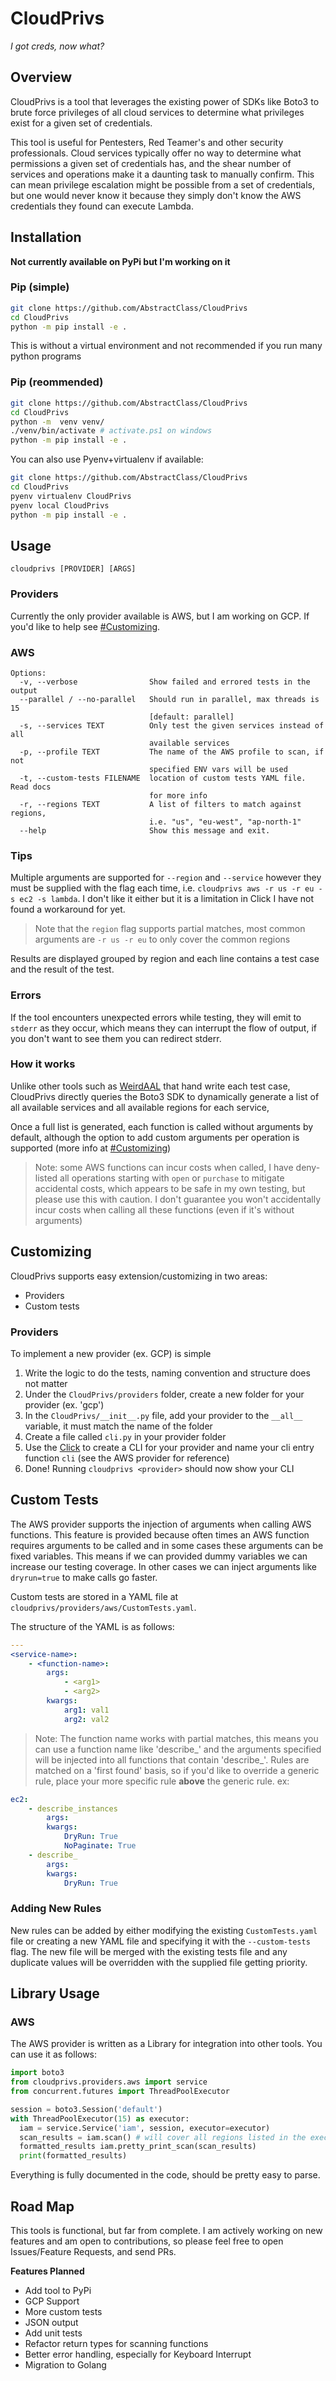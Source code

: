 # CloudPrivs
*I got creds, now what?*

## Overview
CloudPrivs is a tool that leverages the existing power of SDKs like Boto3 to brute force privileges of all cloud services to determine what privileges exist for a given set of credentials.

This tool is useful for Pentesters, Red Teamer's and other security professionals. Cloud services typically offer no way to determine what permissions a given set of credentials has, and the shear number of services and operations make it a daunting task to manually confirm. This can mean privilege escalation might be possible from a set of credentials, but one would never know it because they simply don't know the AWS credentials they found can execute Lambda.

## Installation
**Not currently available on PyPi but I'm working on it**
### Pip (simple)
```bash
git clone https://github.com/AbstractClass/CloudPrivs
cd CloudPrivs
python -m pip install -e .
```
This is without a virtual environment and not recommended if you run many python programs

### Pip (reommended)
```bash
git clone https://github.com/AbstractClass/CloudPrivs
cd CloudPrivs
python -m  venv venv/
./venv/bin/activate # activate.ps1 on windows
python -m pip install -e .
```

You can also use Pyenv+virtualenv if available:
```bash
git clone https://github.com/AbstractClass/CloudPrivs
cd CloudPrivs
pyenv virtualenv CloudPrivs
pyenv local CloudPrivs
python -m pip install -e .
```

## Usage
`cloudprivs [PROVIDER] [ARGS]`

### Providers
Currently the only provider available is AWS, but I am working on GCP. If you'd like to help see [#Customizing](#customizing).

### AWS
```
Options:
  -v, --verbose                Show failed and errored tests in the output
  --parallel / --no-parallel   Should run in parallel, max threads is 15
                               [default: parallel]
  -s, --services TEXT          Only test the given services instead of all
                               available services
  -p, --profile TEXT           The name of the AWS profile to scan, if not
                               specified ENV vars will be used
  -t, --custom-tests FILENAME  location of custom tests YAML file. Read docs
                               for more info
  -r, --regions TEXT           A list of filters to match against regions,
                               i.e. "us", "eu-west", "ap-north-1"
  --help                       Show this message and exit.
```

### Tips

Multiple arguments are supported for `--region` and `--service` however they must be supplied with the flag each time, i.e. `cloudprivs aws -r us -r eu -s ec2 -s lambda`. I don't like it either but it is a limitation in Click I have not found a workaround for yet.

>Note that the `region` flag supports partial matches, most common arguments are `-r us -r eu` to only cover the common regions

Results are displayed grouped by region and each line contains a test case and the result of the test.

### Errors
If the tool encounters unexpected errors while testing, they will emit to `stderr` as they occur, which means they can interrupt the flow of output, if you don't want to see them you can redirect stderr.

### How it works
Unlike other tools such as [WeirdAAL](https://github.com/carnal0wnage/weirdAAL) that hand write each test case, CloudPrivs directly queries the Boto3 SDK to dynamically generate a list of all available services and all available regions for each service, 

Once a full list is generated, each function is called without arguments by default, although the option to add custom arguments per operation is supported (more info at [#Customizing](#customizing))

> Note: some AWS functions can incur costs when called, I have deny-listed all operations starting with `open` or `purchase` to mitigate accidental costs, which appears to be safe in my own testing, but please use this with caution. I don't guarantee you won't accidentally incur costs when calling all these functions (even if it's without arguments)

## Customizing
CloudPrivs supports easy extension/customizing in two areas:

- Providers
- Custom tests

### Providers
To implement a new provider (ex. GCP) is simple

1. Write the logic to do the tests, naming convention and structure does not matter
2. Under the `CloudPrivs/providers` folder, create a new folder for your provider (ex. 'gcp')
3. In the `CloudPrivs/__init__.py` file, add your provider to the `__all__` variable, it must match the name of the folder
4. Create a file called `cli.py` in your provider folder
5. Use the [Click](https://click.palletsprojects.com/en/8.1.x/) to create a CLI for your provider and name your cli entry function `cli` (see the AWS provider for reference)
6. Done! Running `cloudprivs <provider>` should now show your CLI

## Custom Tests
The AWS provider supports the injection of arguments when calling AWS functions. This feature is provided because often times an AWS function requires arguments to be called and in some cases these arguments can be fixed variables. This means if we can provided dummy variables we can increase our testing coverage. In other cases we can inject arguments like `dryrun=true` to make calls go faster.

Custom tests are stored in a YAML file at `cloudprivs/providers/aws/CustomTests.yaml`. 

The structure of the YAML is as follows:
```yaml
---
<service-name>:
    - <function-name>:
        args:
            - <arg1>
            - <arg2>
        kwargs:
            arg1: val1
            arg2: val2
```

>Note: The function name works with partial matches, this means you can use a function name like 'describe_' and the arguments specified will be injected into all functions that contain 'describe_'. Rules are matched on a 'first found' basis, so if you'd like to override a generic rule, place your more specific rule **above** the generic rule. ex:
```yaml
ec2:
    - describe_instances
        args:
        kwargs:
            DryRun: True
            NoPaginate: True
    - describe_
        args:
        kwargs:
            DryRun: True
```

### Adding New Rules
New rules can be added by either modifying the existing `CustomTests.yaml` file or creating a new YAML file and specifying it with the `--custom-tests` flag. The new file will be merged with the existing tests file and any duplicate values will be overridden with the supplied file getting priority.

## Library Usage
### AWS
The AWS provider is written as a Library for integration into other tools. You can use it as follows:
```python
import boto3
from cloudprivs.providers.aws import service
from concurrent.futures import ThreadPoolExecutor

session = boto3.Session('default')
with ThreadPoolExecutor(15) as executor:
  iam = service.Service('iam', session, executor=executor)
  scan_results = iam.scan() # will cover all regions listed in the executor (all available regions by default)
  formatted_results iam.pretty_print_scan(scan_results)
  print(formatted_results)
```
Everything is fully documented in the code, should be pretty easy to parse.

## Road Map
This tools is functional, but far from complete. I am actively working on new features and am open to contributions, so please feel free to open Issues/Feature Requests, and send PRs.

**Features Planned**
- Add tool to PyPi
- GCP Support
- More custom tests
- JSON output
- Add unit tests
- Refactor return types for scanning functions
- Better error handling, especially for Keyboard Interrupt
- Migration to Golang

